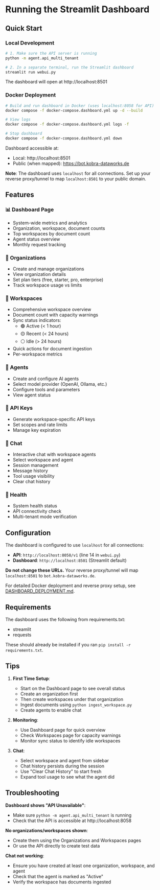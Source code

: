 # Running the Streamlit Dashboard

## Quick Start

### Local Development

```bash
# 1. Make sure the API server is running
python -m agent.api_multi_tenant

# 2. In a separate terminal, run the Streamlit dashboard
streamlit run webui.py
```

The dashboard will open at http://localhost:8501

### Docker Deployment

```bash
# Build and run dashboard in Docker (uses localhost:8058 for API)
docker compose -f docker-compose.dashboard.yml up -d --build

# View logs
docker compose -f docker-compose.dashboard.yml logs -f

# Stop dashboard
docker compose -f docker-compose.dashboard.yml down
```

Dashboard accessible at:
- Local: http://localhost:8501
- Public (when mapped): https://bot.kobra-dataworks.de

**Note**: The dashboard uses `localhost` for all connections. Set up your reverse proxy/tunnel to map `localhost:8501` to your public domain.

## Features

### 📊 Dashboard Page
- System-wide metrics and analytics
- Organization, workspace, document counts
- Top workspaces by document count
- Agent status overview
- Monthly request tracking

### 🏢 Organizations
- Create and manage organizations
- View organization details
- Set plan tiers (free, starter, pro, enterprise)
- Track workspace usage vs limits

### 📁 Workspaces
- Comprehensive workspace overview
- Document count with capacity warnings
- Sync status indicators:
  - 🟢 Active (< 1 hour)
  - 🟡 Recent (< 24 hours)
  - ⚪ Idle (> 24 hours)
- Quick actions for document ingestion
- Per-workspace metrics

### 🤖 Agents
- Create and configure AI agents
- Select model provider (OpenAI, Ollama, etc.)
- Configure tools and parameters
- View agent status

### 🔑 API Keys
- Generate workspace-specific API keys
- Set scopes and rate limits
- Manage key expiration

### 💬 Chat
- Interactive chat with workspace agents
- Select workspace and agent
- Session management
- Message history
- Tool usage visibility
- Clear chat history

### 🏥 Health
- System health status
- API connectivity check
- Multi-tenant mode verification

## Configuration

The dashboard is configured to use `localhost` for all connections:
- **API**: `http://localhost:8058/v1` (line 14 in `webui.py`)
- **Dashboard**: `http://localhost:8501` (Streamlit default)

**Do not change these URLs.** Your reverse proxy/tunnel will map `localhost:8501` to `bot.kobra-dataworks.de`.

For detailed Docker deployment and reverse proxy setup, see [DASHBOARD_DEPLOYMENT.md](DASHBOARD_DEPLOYMENT.md).

## Requirements

The dashboard uses the following from requirements.txt:
- streamlit
- requests

These should already be installed if you ran `pip install -r requirements.txt`.

## Tips

1. **First Time Setup**:
   - Start on the Dashboard page to see overall status
   - Create an organization first
   - Then create workspaces under that organization
   - Ingest documents using `python ingest_workspace.py`
   - Create agents to enable chat

2. **Monitoring**:
   - Use Dashboard page for quick overview
   - Check Workspaces page for capacity warnings
   - Monitor sync status to identify idle workspaces

3. **Chat**:
   - Select workspace and agent from sidebar
   - Chat history persists during the session
   - Use "Clear Chat History" to start fresh
   - Expand tool usage to see what the agent did

## Troubleshooting

**Dashboard shows "API Unavailable"**:
- Make sure `python -m agent.api_multi_tenant` is running
- Check that the API is accessible at http://localhost:8058

**No organizations/workspaces shown**:
- Create them using the Organizations and Workspaces pages
- Or use the API directly to create test data

**Chat not working**:
- Ensure you have created at least one organization, workspace, and agent
- Check that the agent is marked as "Active"
- Verify the workspace has documents ingested
